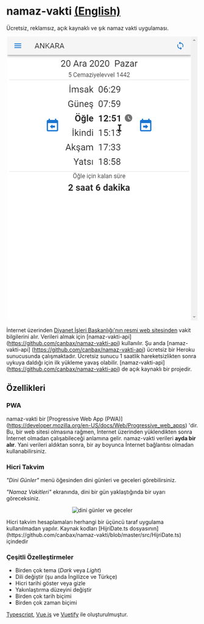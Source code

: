 # namaz-vakti [(English)](README.md) 
Ücretsiz, reklamsız, açık kaynaklı ve şık namaz vakti uygulaması.

<p align="center">
  <img src = "doc/show-case-tr.gif" title = "dini günler ve geceler" />
</p>

İnternet üzerinden [Diyanet İşleri Başkanlığı'nın resmi web sitesinden](https://namazvakitleri.diyanet.gov.tr/en-US) vakit bilgilerini alır. Verileri almak için [namaz-vakti-api] (https://github.com/canbax/namaz-vakti-api) kullanılır. Şu anda [namaz-vakti-api] (https://github.com/canbax/namaz-vakti-api) ücretsiz bir Heroku sunucusunda çalışmaktadır. Ücretsiz sunucu 1 saatlik hareketsizlikten sonra uykuya daldığı için ilk yükleme yavaş olabilir. [namaz-vakti-api] (https://github.com/canbax/namaz-vakti-api) de açık kaynaklı bir projedir.

## Özellikleri
### PWA
namaz-vakti bir [Progressive Web App (PWA)] (https://developer.mozilla.org/en-US/docs/Web/Progressive_web_apps) 'dir. Bu, bir web sitesi olmasına rağmen, İnternet üzerinden yüklendikten sonra İnternet olmadan çalışabileceği anlamına gelir. namaz-vakti verileri **ayda bir alır**. Yani verileri aldıktan sonra, bir ay boyunca İnternet bağlantısı olmadan kullanabilirsiniz.

### Hicri Takvim
_"Dini Günler"_ menü öğesinden dini günleri ve geceleri görebilirsiniz.

_"Namaz Vakitleri"_ ekranında, dini bir gün yaklaştığında bir uyarı göreceksiniz.
<p align="center">
  <img src = "doc/alarm-dini-gün.png" title = "dini günler ve geceler" />
</p>
Hicri takvim hesaplamaları herhangi bir üçüncü taraf uygulama kullanılmadan yapılır. Kaynak kodları [HijriDate.ts dosyasının](https://github.com/canbax/namaz-vakti/blob/master/src/HijriDate.ts) içindedir 

### Çeşitli Özelleştirmeler
- Birden çok tema (_Dark_ veya _Light_)
- Dili değiştir (şu anda İngilizce ve Türkçe)
- Hicri tarihi göster veya gizle
- Yakınlaştırma düzeyini değiştir
- Birden çok tarih biçimi
- Birden çok zaman biçimi

[Typescript](https://www.typescriptlang.org/), [Vue.js](https://vuejs.org/) ve [Vuetify](https://vuetifyjs.com/en/) ile oluşturulmuştur.
